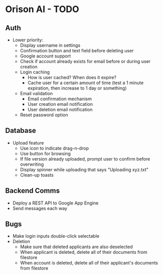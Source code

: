 # Orison AI - TODO

## Auth

- Lower priority:
    - Display username in settings
    - Confirmation button and text field before deleting user
    - Google account support
    - Check if account already exists for email before or during user creation
    - Login caching
        - How is user cached? When does it expire?
        - Cache user for a certain amount of time (test a 1 minute expiration, then increase to 1 day or something)
    - Email validation
        - Email confirmation mechanism
        - User creation email notification
        - User deletion email notification
    - Reset password option

## Database

- Upload feature
    - Use icon to indicate drag-n-drop
    - Use button for browsing
    - If file version already uploaded, prompt user to confirm before overwriting
    - Display spinner while uploading that says "Uploading xyz.txt"
    - Clean-up toasts

## Backend Comms

- Deploy a REST API to Google App Engine
- Send messages each way

## Bugs

- Make login inputs double-click selectable
- Deletion
    - Make sure that deleted applicants are also deselected
    - When applicant is deleted, delete all of their documents from filestore
    - When account is deleted, delete all of their applicant's documents from filestore
